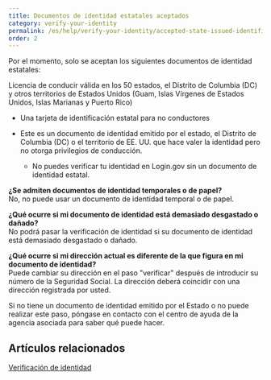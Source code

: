 ```yaml
---
title: Documentos de identidad estatales aceptados
category: verify-your-identity
permalink: /es/help/verify-your-identity/accepted-state-issued-identification/
order: 2
---
```

Por el momento, solo se aceptan los siguientes documentos de identidad estatales:

Licencia de conducir válida en los 50 estados, el Distrito de Columbia (DC) y otros territorios de Estados Unidos (Guam, Islas Vírgenes de Estados Unidos, Islas Marianas y Puerto Rico)

* Una tarjeta de identificación estatal para no conductores
* Este es un documento de identidad emitido por el estado, el Distrito de Columbia (DC) o el territorio de EE. UU. que hace valer la identidad pero no otorga privilegios de conducción.

  * No puedes verificar tu identidad en Login.gov sin un documento de identidad estatal.

**¿Se admiten documentos de identidad temporales o de papel?** \
No, no puede usar un documento de identidad temporal o de papel.

**¿Qué ocurre si mi documento de identidad está demasiado desgastado o dañado?** \
No podrá pasar la verificación de identidad si su documento de identidad está demasiado desgastado o dañado. 

**¿Qué ocurre si mi dirección actual es diferente de la que figura en mi documento de identidad?**\
Puede cambiar su dirección en el paso "verificar" después de introducir su número de la Seguridad Social. La dirección deberá coincidir con una dirección registrada por usted. 

Si no tiene un documento de identidad emitido por el Estado o no puede realizar este paso, póngase en contacto con el centro de ayuda de la agencia asociada para saber qué puede hacer.



## Artículos relacionados

[Verificación de identidad](/es/help/verify-your-identity/overview/)
